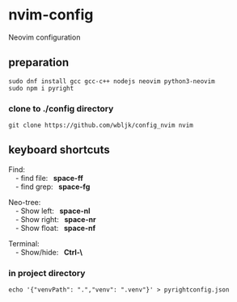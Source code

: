 # nvim-config
Neovim configuration 

## preparation
```
sudo dnf install gcc gcc-c++ nodejs neovim python3-neovim
sudo npm i pyright
```
### clone to ./config directory
```git clone https://github.com/wbljk/config_nvim nvim```


## keyboard shortcuts
Find:\
&emsp;- find file:&ensp; **space-ff**\
&emsp;- find grep:&ensp; **space-fg**

Neo-tree:\
&emsp;- Show left:&ensp; **space-nl**\
&emsp;- Show right:&ensp; **space-nr**\
&emsp;- Show float:&ensp; **space-nf**

Terminal:\
&emsp;- Show/hide:&ensp; **Ctrl-\\**

### in project directory
```echo '{"venvPath": ".","venv": ".venv"}' > pyrightconfig.json```


